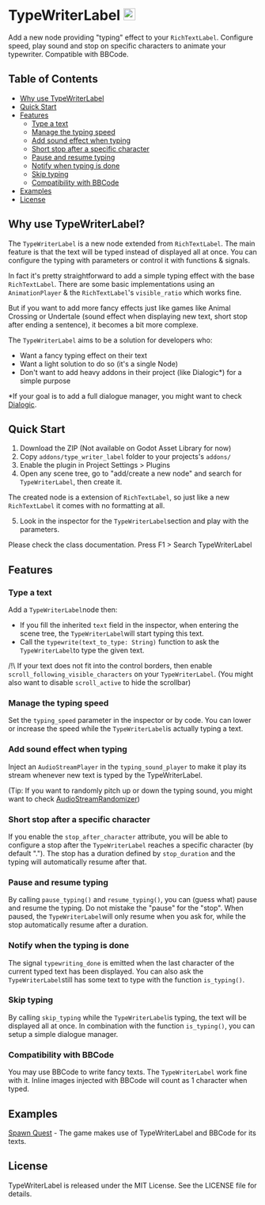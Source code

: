 # TypeWriterLabel <img src="https://raw.githubusercontent.com/Pignomaster/simple-type-writer/refs/heads/main/github_assets/typewriterlabel.png?token=GHSAT0AAAAAADJJIRQF6WCMUODKLFRKAJVO2HTRGBA" width="24">

Add a new node providing "typing" effect to your `RichTextLabel`. Configure speed, play sound and stop on specific characters to animate your typewriter.
Compatible with BBCode.

## Table of Contents
- [Why use TypeWriterLabel](#why-use-typewriterlabel)
- [Quick Start](#quick-start)
- [Features](#features)
  - [Type a text](#type-a-text)
  - [Manage the typing speed](#manage-the-typing-speed)
  - [Add sound effect when typing](#add-sound-effect-when-typing)
  - [Short stop after a specific character](#short-stop-after-a-specific-character)
  - [Pause and resume typing](#pause-and-resume-typing)
  - [Notify when typing is done](#notify-when-the-typing-is-done)
  - [Skip typing](#skip-typing)
  - [Compatibility with BBCode](#compatibility-with-bbcode)
- [Examples](#examples)
- [License](#license)

## Why use TypeWriterLabel?

The `TypeWriterLabel` is a new node extended from `RichTextLabel`. The main feature is that the text will be typed instead of displayed all at once.
You can configure the typing with parameters or control it with functions & signals.

In fact it's pretty straightforward to add a simple typing effect with the base `RichTextLabel`. There are some basic implementations using an `AnimationPlayer` & the `RichTextLabel`'s `visible_ratio` which works fine.

But if you want to add more fancy effects just like games like Animal Crossing or Undertale (sound effect when displaying new text, short stop after ending a sentence), it becomes a bit more complexe.

The `TypeWriterLabel` aims to be a solution for developers who:
- Want a fancy typing effect on their text
- Want a light solution to do so (it's a single Node)
- Don't want to add heavy addons in their project (like Dialogic*) for a simple purpose

*If your goal is to add a full dialogue manager, you might want to check [Dialogic](https://github.com/dialogic-godot/dialogic?tab=readme-ov-file#documentation).

## Quick Start

1. Download the ZIP (Not available on Godot Asset Library for now)
2. Copy `addons/type_writer_label` folder to your projects's `addons/`
3. Enable the plugin in Project Settings > Plugins
4. Open any scene tree, go to "add/create a new node" and search for `TypeWriterLabel`, then create it.

The created node is a extension of `RichTextLabel`, so just like a new `RichTextLabel` it comes with no formatting at all.

5. Look in the inspector for the `TypeWriterLabel`section and play with the parameters.

Please check the class documentation. Press F1 > Search TypeWriterLabel


## Features
### Type a text
Add a `TypeWriterLabel`node then:
- If you fill the inherited `text` field in the inspector, when entering the scene tree, the `TypeWriterLabel`will start typing this text.
- Call the `typewrite(text_to_type: String)` function to ask the `TypeWriterLabel`to type the given text.

/!\ If your text does not fit into the control borders, then enable `scroll_following_visible_characters` on your `TypeWriterLabel`. (You might also want to disable `scroll_active` to hide the scrollbar)

### Manage the typing speed
Set the `typing_speed` parameter in the inspector or by code. You can lower or increase the speed while the `TypeWriterLabel`is actually typing a text.

### Add sound effect when typing
Inject an `AudioStreamPlayer` in the `typing_sound_player` to make it play its stream whenever new text is typed by the TypeWriterLabel.

(Tip: If you want to randomly pitch up or down the typing sound, you might want to check [AudioStreamRandomizer](https://docs.godotengine.org/en/stable/classes/class_audiostreamrandomizer.html))

### Short stop after a specific character
If you enable the `stop_after_character` attribute, you will be able to configure a stop after the `TypeWriterLabel` reaches a specific character (by default ".").
The stop has a duration defined by `stop_duration` and the typing will automatically resume after that.

### Pause and resume typing
By calling `pause_typing()` and `resume_typing()`, you can (guess what) pause and resume the typing.
Do not mistake the "pause" for the "stop". When paused, the `TypeWriterLabel`will only resume when you ask for, while the stop automatically resume after a duration.

### Notify when the typing is done
The signal `typewriting_done` is emitted when the last character of the current typed text has been displayed.
You can also ask the `TypeWriterLabel`still has some text to type with the function `is_typing()`.

### Skip typing
By calling `skip_typing` while the `TypeWriterLabel`is typing, the text will be displayed all at once.
In combination with the function `is_typing()`, you can setup a simple dialogue manager.

### Compatibility with BBCode
You may use BBCode to write fancy texts. The `TypeWriterLabel` work fine with it. Inline images injected with BBCode will count as 1 character when typed.

## Examples

[Spawn Quest](https://gringo-charlatan.itch.io/spawn-quest) - The game makes use of TypeWriterLabel and BBCode for its texts.

## License

TypeWriterLabel is released under the MIT License. See the LICENSE file for details.
